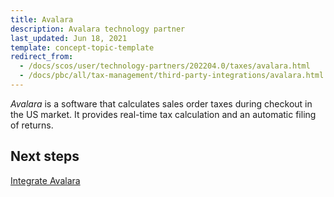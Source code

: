 ```yaml
---
title: Avalara
description: Avalara technology partner
last_updated: Jun 18, 2021
template: concept-topic-template
redirect_from:
  - /docs/scos/user/technology-partners/202204.0/taxes/avalara.html
  - /docs/pbc/all/tax-management/third-party-integrations/avalara.html
---
```


*Avalara* is a software that calculates sales order taxes during checkout in the US market. It provides real-time tax calculation and an automatic filing of returns. 

## Next steps

[Integrate Avalara](/docs/pbc/all/tax-management/third-party-integrations/integrate-avalara.html)
